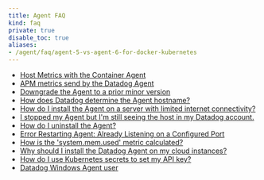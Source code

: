 ```yaml
---
title: Agent FAQ
kind: faq
private: true
disable_toc: true
aliases:
- /agent/faq/agent-5-vs-agent-6-for-docker-kubernetes
---
```


* [Host Metrics with the Container Agent][1]
* [APM metrics send by the Datadog Agent][2]
* [Downgrade the Agent to a prior minor version][3]
* [How does Datadog determine the Agent hostname?][4]
* [How do I install the Agent on a server with limited internet connectivity?][5]
* [I stopped my Agent but I'm still seeing the host in my Datadog account.][6]
* [How do I uninstall the Agent?][7]
* [Error Restarting Agent: Already Listening on a Configured Port][8]
* [How is the 'system.mem.used' metric calculated?][9]
* [Why should I install the Datadog Agent on my cloud instances?][10]
* [How do I use Kubernetes secrets to set my API key?][11]
* [Datadog Windows Agent user][12]

[1]: /agent/faq/host-metrics-with-the-container-agent
[2]: /agent/faq/agent-apm-metrics
[3]: /agent/faq/downgrade-datadog-agent
[4]: /agent/faq/how-datadog-agent-determines-the-hostname
[5]: /agent/faq/how-do-i-install-the-agent-on-a-server-with-limited-internet-connectivity
[6]: /agent/faq/i-stopped-my-agent-but-i-m-still-seeing-the-host
[7]: /agent/faq/how-do-i-uninstall-the-agent
[8]: /agent/faq/error-restarting-agent-already-listening-on-a-configured-port
[9]: /agent/faq/how-is-the-system-mem-used-metric-calculated
[10]: /agent/faq/why-should-i-install-the-agent-on-my-cloud-instances
[11]: /agent/faq/kubernetes-secrets
[12]: /agent/faq/windows-agent-ddagent-user
